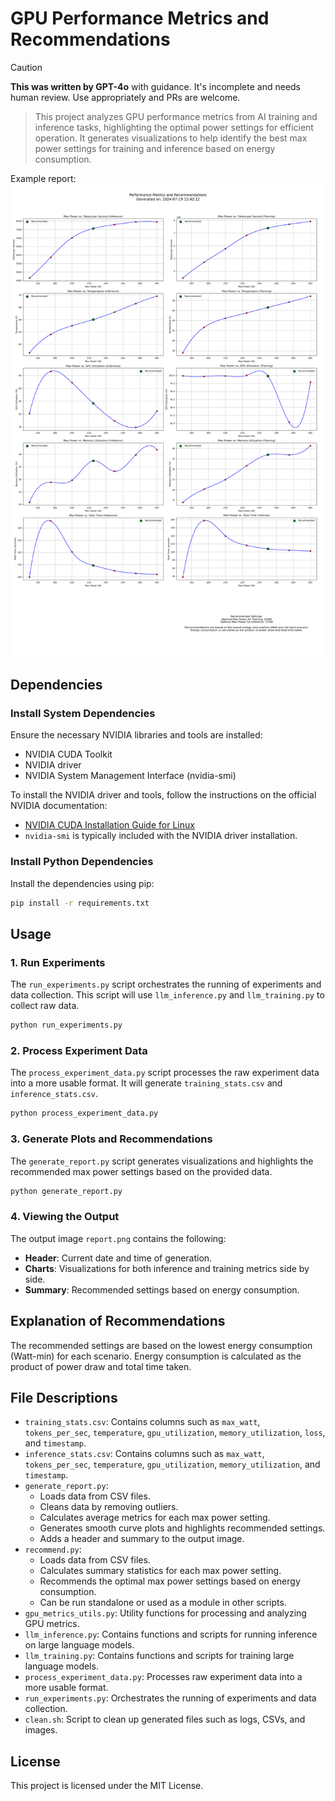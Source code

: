 # GPU Performance Metrics and Recommendations

> [!CAUTION]
> **This was written by GPT-4o** with guidance. It's incomplete and needs human review. Use appropriately and PRs are welcome.

> This project analyzes GPU performance metrics from AI training and inference tasks, highlighting the optimal power settings for efficient operation. It generates visualizations to help identify the best max power settings for training and inference based on energy consumption.

Example report:
![Example report](./report.png)

## Dependencies

### Install System Dependencies

Ensure the necessary NVIDIA libraries and tools are installed:

- NVIDIA CUDA Toolkit
- NVIDIA driver
- NVIDIA System Management Interface (nvidia-smi)

To install the NVIDIA driver and tools, follow the instructions on the official NVIDIA documentation:

- [NVIDIA CUDA Installation Guide for Linux](https://docs.nvidia.com/cuda/cuda-installation-guide-linux/)
- `nvidia-smi` is typically included with the NVIDIA driver installation.

### Install Python Dependencies

Install the dependencies using pip:

```bash
pip install -r requirements.txt
```

## Usage

### 1. Run Experiments

The `run_experiments.py` script orchestrates the running of experiments and data collection. This script will use `llm_inference.py` and `llm_training.py` to collect raw data.

```bash
python run_experiments.py
```

### 2. Process Experiment Data

The `process_experiment_data.py` script processes the raw experiment data into a more usable format. It will generate `training_stats.csv` and `inference_stats.csv`.

```bash
python process_experiment_data.py
```

### 3. Generate Plots and Recommendations

The `generate_report.py` script generates visualizations and highlights the recommended max power settings based on the provided data.

```bash
python generate_report.py
```

### 4. Viewing the Output

The output image `report.png` contains the following:

- **Header**: Current date and time of generation.
- **Charts**: Visualizations for both inference and training metrics side by side.
- **Summary**: Recommended settings based on energy consumption.

## Explanation of Recommendations

The recommended settings are based on the lowest energy consumption (Watt-min) for each scenario. Energy consumption is calculated as the product of power draw and total time taken.

## File Descriptions

- `training_stats.csv`: Contains columns such as `max_watt`, `tokens_per_sec`, `temperature`, `gpu_utilization`, `memory_utilization`, `loss`, and `timestamp`.
- `inference_stats.csv`: Contains columns such as `max_watt`, `tokens_per_sec`, `temperature`, `gpu_utilization`, `memory_utilization`, and `timestamp`.
- `generate_report.py`:
  - Loads data from CSV files.
  - Cleans data by removing outliers.
  - Calculates average metrics for each max power setting.
  - Generates smooth curve plots and highlights recommended settings.
  - Adds a header and summary to the output image.
- `recommend.py`:
  - Loads data from CSV files.
  - Calculates summary statistics for each max power setting.
  - Recommends the optimal max power settings based on energy consumption.
  - Can be run standalone or used as a module in other scripts.
- `gpu_metrics_utils.py`: Utility functions for processing and analyzing GPU metrics.
- `llm_inference.py`: Contains functions and scripts for running inference on large language models.
- `llm_training.py`: Contains functions and scripts for training large language models.
- `process_experiment_data.py`: Processes raw experiment data into a more usable format.
- `run_experiments.py`: Orchestrates the running of experiments and data collection.
- `clean.sh`: Script to clean up generated files such as logs, CSVs, and images.

## License

This project is licensed under the MIT License.
